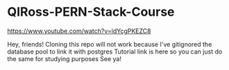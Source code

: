 # QIRoss-PERN-Stack-Course
https://www.youtube.com/watch?v=ldYcgPKEZC8

Hey, friends!
Cloning this repo will not work because I've gitignored the database pool to link it with postgres
Tutorial link is here so you can just do the same for studying purposes
See ya!
